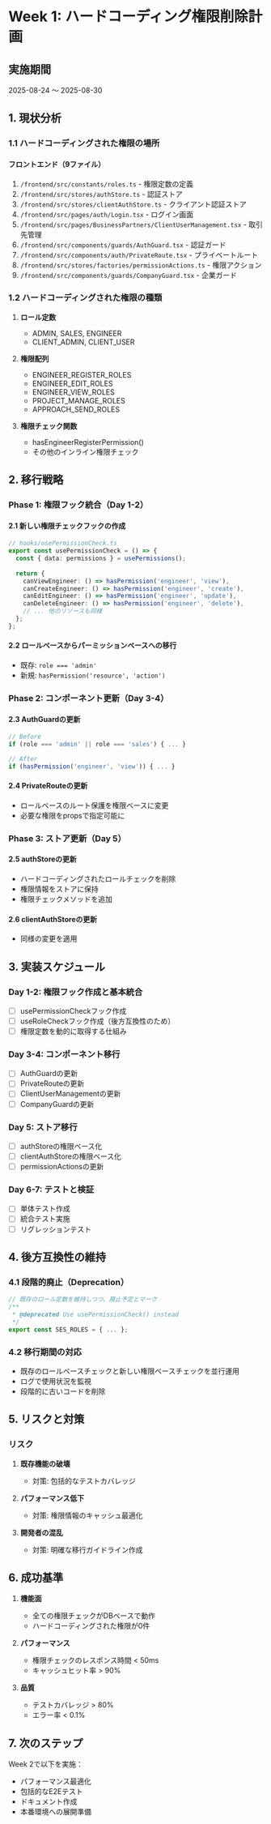# Week 1: ハードコーディング権限削除計画

## 実施期間
2025-08-24 〜 2025-08-30

## 1. 現状分析

### 1.1 ハードコーディングされた権限の場所

#### フロントエンド（9ファイル）
1. `/frontend/src/constants/roles.ts` - 権限定数の定義
2. `/frontend/src/stores/authStore.ts` - 認証ストア
3. `/frontend/src/stores/clientAuthStore.ts` - クライアント認証ストア
4. `/frontend/src/pages/auth/Login.tsx` - ログイン画面
5. `/frontend/src/pages/BusinessPartners/ClientUserManagement.tsx` - 取引先管理
6. `/frontend/src/components/guards/AuthGuard.tsx` - 認証ガード
7. `/frontend/src/components/auth/PrivateRoute.tsx` - プライベートルート
8. `/frontend/src/stores/factories/permissionActions.ts` - 権限アクション
9. `/frontend/src/components/guards/CompanyGuard.tsx` - 企業ガード

### 1.2 ハードコーディングされた権限の種類

1. **ロール定数**
   - ADMIN, SALES, ENGINEER
   - CLIENT_ADMIN, CLIENT_USER

2. **権限配列**
   - ENGINEER_REGISTER_ROLES
   - ENGINEER_EDIT_ROLES
   - ENGINEER_VIEW_ROLES
   - PROJECT_MANAGE_ROLES
   - APPROACH_SEND_ROLES

3. **権限チェック関数**
   - hasEngineerRegisterPermission()
   - その他のインライン権限チェック

## 2. 移行戦略

### Phase 1: 権限フック統合（Day 1-2）

#### 2.1 新しい権限チェックフックの作成
```typescript
// hooks/usePermissionCheck.ts
export const usePermissionCheck = () => {
  const { data: permissions } = usePermissions();
  
  return {
    canViewEngineer: () => hasPermission('engineer', 'view'),
    canCreateEngineer: () => hasPermission('engineer', 'create'),
    canEditEngineer: () => hasPermission('engineer', 'update'),
    canDeleteEngineer: () => hasPermission('engineer', 'delete'),
    // ... 他のリソースも同様
  };
};
```

#### 2.2 ロールベースからパーミッションベースへの移行
- 既存: `role === 'admin'`
- 新規: `hasPermission('resource', 'action')`

### Phase 2: コンポーネント更新（Day 3-4）

#### 2.3 AuthGuardの更新
```typescript
// Before
if (role === 'admin' || role === 'sales') { ... }

// After
if (hasPermission('engineer', 'view')) { ... }
```

#### 2.4 PrivateRouteの更新
- ロールベースのルート保護を権限ベースに変更
- 必要な権限をpropsで指定可能に

### Phase 3: ストア更新（Day 5）

#### 2.5 authStoreの更新
- ハードコーディングされたロールチェックを削除
- 権限情報をストアに保持
- 権限チェックメソッドを追加

#### 2.6 clientAuthStoreの更新
- 同様の変更を適用

## 3. 実装スケジュール

### Day 1-2: 権限フック作成と基本統合
- [ ] usePermissionCheckフック作成
- [ ] useRoleCheckフック作成（後方互換性のため）
- [ ] 権限定数を動的に取得する仕組み

### Day 3-4: コンポーネント移行
- [ ] AuthGuardの更新
- [ ] PrivateRouteの更新
- [ ] ClientUserManagementの更新
- [ ] CompanyGuardの更新

### Day 5: ストア移行
- [ ] authStoreの権限ベース化
- [ ] clientAuthStoreの権限ベース化
- [ ] permissionActionsの更新

### Day 6-7: テストと検証
- [ ] 単体テスト作成
- [ ] 統合テスト実施
- [ ] リグレッションテスト

## 4. 後方互換性の維持

### 4.1 段階的廃止（Deprecation）
```typescript
// 既存のロール定数を維持しつつ、廃止予定とマーク
/**
 * @deprecated Use usePermissionCheck() instead
 */
export const SES_ROLES = { ... };
```

### 4.2 移行期間の対応
- 既存のロールベースチェックと新しい権限ベースチェックを並行運用
- ログで使用状況を監視
- 段階的に古いコードを削除

## 5. リスクと対策

### リスク
1. **既存機能の破壊**
   - 対策: 包括的なテストカバレッジ
   
2. **パフォーマンス低下**
   - 対策: 権限情報のキャッシュ最適化
   
3. **開発者の混乱**
   - 対策: 明確な移行ガイドライン作成

## 6. 成功基準

1. **機能面**
   - 全ての権限チェックがDBベースで動作
   - ハードコーディングされた権限が0件
   
2. **パフォーマンス**
   - 権限チェックのレスポンス時間 < 50ms
   - キャッシュヒット率 > 90%
   
3. **品質**
   - テストカバレッジ > 80%
   - エラー率 < 0.1%

## 7. 次のステップ

Week 2で以下を実施：
- パフォーマンス最適化
- 包括的なE2Eテスト
- ドキュメント作成
- 本番環境への展開準備